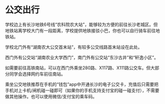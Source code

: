 # 公交出行

学校边上有长沙地铁6号线“农科院农大站”，能够较为方便的前往长沙老城区。但地铁站离学校大门有一段距离，学校提供地铁接驳小巴，你也可以自行骑车前往地铁站。

学校北门外有“湖南农大公交首末站”，有较多公交线路首末站设在此处。

西门外有公交站“湖南农业大学西门”，南门外有公交站“东沙古井”和“轩逸小区”。

如需要前往高铁南站，可以在西门外乘坐280路、X117路、X111路公交车。但大部分同学会选择网约车前往南站。

乘坐公交地铁推荐在手机的“钱包”app中开通长沙的电子公交卡，充值后只需要把手机对上卡机/闸机碰一碰即可（如果你的手机支持支付宝的碰一碰支付），不需要做其他操作。也可以使用微信/支付宝的乘车码。